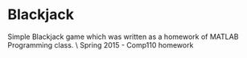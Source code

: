 # Blackjack

Simple Blackjack game which was written as a homework of MATLAB Programming class. 
\ Spring 2015 - Comp110 homework
